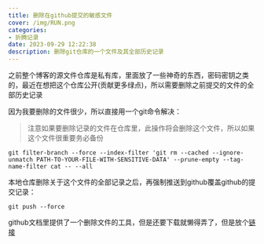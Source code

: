 ```yaml
---
title: 删除在github提交的敏感文件
cover: /img/RUN.png
categories:
- 折腾记录
date: 2023-09-29 12:22:38
description: 删除git仓库的一个文件及其全部历史记录
---
```

之前整个博客的源文件仓库是私有库，里面放了一些神奇的东西，密码密钥之类的，最近在想把这个仓库公开(贡献更多绿点)，所以需要删除之前提交的文件的全部历史记录

因为我要删除的文件很少，所以直接用一个git命令解决：

> 注意如果要删除记录的文件在仓库里，此操作将会删除这个文件，所以如果这个文件很重要务必备份

```
git filter-branch --force --index-filter 'git rm --cached --ignore-unmatch PATH-TO-YOUR-FILE-WITH-SENSITIVE-DATA' --prune-empty --tag-name-filter cat -- --all
```
本地仓库删除关于这个文件的全部记录之后，再强制推送到github覆盖github的提交记录：
```
git push --force
```

github文档里提供了一个删除文件的工具，但是还要下载就懒得弄了，但是放个[链接](https://docs.github.com/en/authentication/keeping-your-account-and-data-secure/removing-sensitive-data-from-a-repository)